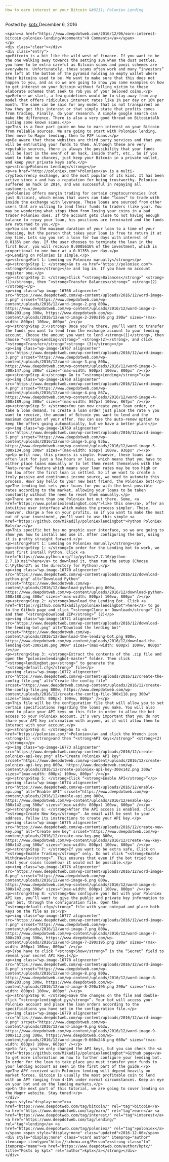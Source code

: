 ```yaml
---
How to earn interest on your Bitcoin &#8211; Poloniex Lending
---
```

<article class="post-listing post-16765 post type-post status-publish format-standard has-post-thumbnail hentry category-deepdot-news tag-bitcoin tag-earn tag-interest tag-lending tag-poloniex">
    <div class="post-inner">
    <p class="post-meta">
    <span>Posted by: <a href="https://www.deepdotweb.com/author/kptx/" title="">kptx </a></span>
    <span>December 6, 2016</span>
    
    <span><a href="https://www.deepdotweb.com/2016/12/06/earn-interest-bitcoin-poloniex-lending/#comments">9 Comments</a></span>
    </p>
    <div class="clear"></div>
    <div class="entry">
    <p>Bitcoin is a bit like the wild west of finance. If you want to be the one walking away towards the setting sun when the dust settles, you have to be extra careful as Bitcoin scams and ponzi schemes are everywhere. Unfortunately, these scams often work and many “investors” are left at the bottom of the pyramid holding an empty wallet where their bitcoins used to be. We want to make sure that this does not happen to you, and as so we are going to show you some examples on how to get interest on your Bitcoin without falling victim to these elaborate schemes that seek to rob you of your beloved coins.</p>
    <p>Before we start, a few guidelines would be to stay away from any model that offers ridiculous interest rates like 1% per day or 10% per month. The same can be said for any model that is not transparent on how they get this interest or that simply state that profits comes from trading. Finally, do your research. A simple google search can make the difference. There is also a very good thread on Bitcointalk listing some known scams.</p>
    <p>This is a four part guide on how to earn interest on your Bitcoin from reliable sources. We are going to start with Poloniex lending, then move to Magnr lending, then to P2P loans.</p>
    <p>Be aware that these websites are third party services and that you will be entrusting your funds to them. Although these are very reputable sources, there is always the possibility that your funds will be lost in the evenf of an hack, inside theft, etc.. So if you want to take no chances, just keep your Bitcoin in a private wallet, and keep your private keys safe.</p>
    <p><strong>Poloniex Lending</strong></p>
    <p><a href="http://poloniex.com">Poloniex</a> is a multi-cryptocurrency exchange, and the most popular of its kind. It has been active since x and has a reputation for being trustworthy. Poloniex suffered an hack in 2014, and was successful in repaying all customers.</p>
    <p>Poloniex offers margin trading for certain cryptocurrencies (not just Bitcoin), which means that users can take “loans” to trade with inside the exchange with leverage. These loans are sourced from other users that are willing to lend their funds to traders (like you). You may be wondering what stops them from losing your coins in a bad trade? Poloniex does. If the account gets close to not having enough balance to repay your loan, his positions are terminated and the funds are returned to you.</p>
    <p>You can set the maximum duration of your loan to a time of your choosing, but the person that takes your loan is free to return it at any time. Lets say you set a loan for two days with interest of 0.0135% per day. If the user chooses to terminate the loan in the first hour, you will receive 0.0005616% of the investment, which is proportional to one hour at a 0.0135% per day.</p>
    <p>Lending on Poloniex is simple.</p>
    <p><strong>Part 1: Lending on Poloniex manually</strong></p>
    <p><strong>Step 1: </strong>Go to <a href="https://poloniex.com"><strong>Poloniex</strong></a> and log in. If you have no account register one.</p>
    <p><strong>Step 2: </strong>Click “<strong>Balances</strong>” <strong>(1)</strong>, then “<strong>Transfer Balances</strong>” <strong>(2)</strong></p>
    <p><img class="wp-image-16766 aligncenter" src="https://www.deepdotweb.com/wp-content/uploads/2016/12/word-image-2.png" srcset="https://www.deepdotweb.com/wp-content/uploads/2016/12/word-image-2.png 800w, https://www.deepdotweb.com/wp-content/uploads/2016/12/word-image-2-300x203.png 300w, https://www.deepdotweb.com/wp-content/uploads/2016/12/word-image-2-290x195.png 290w" sizes="(max-width: 800px) 100vw, 800px" /></p>
    <p><strong>Step 3:</strong> Once you’re there, you’ll want to transfer the funds you want to lend from the exchange account to your lending account. Choose the amount you want to lend <strong>(1)</strong>, then choose “<strong>Lending</strong>” <strong>(2)</strong>, and click “<strong>Transfer</strong>”<strong> (3)</strong></p>
    <p><img class="wp-image-16767 aligncenter" src="https://www.deepdotweb.com/wp-content/uploads/2016/12/word-image-3.png" srcset="https://www.deepdotweb.com/wp-content/uploads/2016/12/word-image-3.png 800w, https://www.deepdotweb.com/wp-content/uploads/2016/12/word-image-3-300x147.png 300w" sizes="(max-width: 800px) 100vw, 800px" /></p>
    <p><strong>Step 4:</strong> Go to “<strong>Lending</strong>”</p>
    <p><img class="wp-image-16768 aligncenter" src="https://www.deepdotweb.com/wp-content/uploads/2016/12/word-image-4.png" srcset="https://www.deepdotweb.com/wp-content/uploads/2016/12/word-image-4.png 867w, https://www.deepdotweb.com/wp-content/uploads/2016/12/word-image-4-300x189.png 300w" sizes="(max-width: 867px) 100vw, 867px" /></p>
    <p><strong>Step 5: </strong>You can now create your loan order, or take a loan demand. To create a loan order just place the rate % you want to receive, the amount of Bitcoin you want to lend and the maximum duration of your offer. You can use the auto-renew option to keep the offers going automatically, but we have a better plan!</p>
    <p><img class="wp-image-16769 aligncenter" src="https://www.deepdotweb.com/wp-content/uploads/2016/12/word-image-5.png" srcset="https://www.deepdotweb.com/wp-content/uploads/2016/12/word-image-5.png 936w, https://www.deepdotweb.com/wp-content/uploads/2016/12/word-image-5-300x134.png 300w" sizes="(max-width: 936px) 100vw, 936px" /></p>
    <p>Up until now, this process is simple. However, these loans can often last for just a few hours or less, which means that you have to either place loans manually or to let them reset themselves with the “Auto-renew” feature which means your loan rates may be too high or too low after the first loan is settled. So if we want to create a truly passive and continuous income source, we need to automate this process. How? Say hello to your new best friend, the Poloniex bot!</p>
    <p>The lending bot sets your loans for you with the best possible rates according to the market, allowing your loans to be taken constantly without the need to reset them manually.</p>
    <p>There are more than one Poloniex bot out there. Some, <a href="https://www.poloniexlendingbot.com/">like this one</a>, offer an intuitive user interface which makes the process simpler. These, however, charge a fee on your profits, so if you want to make the most out of your investment, you’ll want to use this simple <a href="https://github.com/Mikadily/poloniexlendingbot">Python Poloniex Bot</a>.</p>
    <p>This specific bot has no graphic user interface, so we are going to show you how to install and use it. After configuring the bot, using it is pretty straight forward.</p>
    <p><strong>Part 1: Lending on Poloniex manually</strong></p>
    <p><strong>Step 1: </strong>In order for the Lending bot to work, we must first install Python. Click <a href="https://www.python.org/ftp/python/2.7.10/python-2.7.10.msi">here</a> to download it, then run the setup (Choose C:\Python27\ as the directory for Python).</p>
    <p><img class="wp-image-16770 aligncenter" src="https://www.deepdotweb.com/wp-content/uploads/2016/12/download-python.png" alt="Download Python" srcset="https://www.deepdotweb.com/wp-content/uploads/2016/12/download-python.png 800w, https://www.deepdotweb.com/wp-content/uploads/2016/12/download-python-300x180.png 300w" sizes="(max-width: 800px) 100vw, 800px" /></p>
    <p><strong>Step 2: </strong>Download the Lending Bot. Click <a href="https://github.com/Mikadily/poloniexlendingbot">here</a> to go to the Github page and click “<strong>Clone or Download</strong>” (1) and then “<strong>Download ZIP</strong>” (2)</p>
    <p><img class="wp-image-16771 aligncenter" src="https://www.deepdotweb.com/wp-content/uploads/2016/12/download-the-lending-bot.png" alt="Download the lending bot" srcset="https://www.deepdotweb.com/wp-content/uploads/2016/12/download-the-lending-bot.png 800w, https://www.deepdotweb.com/wp-content/uploads/2016/12/download-the-lending-bot-300x180.png 300w" sizes="(max-width: 800px) 100vw, 800px" /></p>
    <p><strong>Step 3: </strong>Extract the contents of the .zip file and open the “poloniexlendingbot-master” folder. Then click “<strong>lendingbot.py</strong>“ to generate the “<strong>default.cfg</strong>” file</p>
    <p><img class="wp-image-16772 aligncenter" src="https://www.deepdotweb.com/wp-content/uploads/2016/12/create-the-config-file.png" alt="Create the config file" srcset="https://www.deepdotweb.com/wp-content/uploads/2016/12/create-the-config-file.png 800w, https://www.deepdotweb.com/wp-content/uploads/2016/12/create-the-config-file-300x118.png 300w" sizes="(max-width: 800px) 100vw, 800px" /></p>
    <p>This file will be the configuration file that will allow you to set certain specifications regarding the loans you make. You will also need to place your API keys on this file in order to allow the bot access to your Poloniex account. It’s very important that you do not share your API key information with anyone, as it will allow them to interact with your account.</p>
    <p><strong>Step 4: </strong>Go to <a href="https://poloniex.com/">Poloniex</a> and click the Wrench icon <strong>(1) </strong>and then “<strong>API Keys</strong>” <strong>(2)</strong></p>
    <p><img class="wp-image-16773 aligncenter" src="https://www.deepdotweb.com/wp-content/uploads/2016/12/create-poloniex-api-key.png" alt="Create Poloniex API key" srcset="https://www.deepdotweb.com/wp-content/uploads/2016/12/create-poloniex-api-key.png 800w, https://www.deepdotweb.com/wp-content/uploads/2016/12/create-poloniex-api-key-300x142.png 300w" sizes="(max-width: 800px) 100vw, 800px" /></p>
    <p><strong>Step 5: </strong>Click “<strong>Enable API</strong>”</p>
    <p><img class="wp-image-16774 aligncenter" src="https://www.deepdotweb.com/wp-content/uploads/2016/12/enable-api.png" alt="Enable API" srcset="https://www.deepdotweb.com/wp-content/uploads/2016/12/enable-api.png 800w, https://www.deepdotweb.com/wp-content/uploads/2016/12/enable-api-300x142.png 300w" sizes="(max-width: 800px) 100vw, 800px" /></p>
    <p><strong>Step 6: </strong>After the API access is enabled, click “<strong>Create New Key</strong>“. An email will be sent to your address, follow its instructions to create your API key.</p>
    <p><img class="wp-image-16775 aligncenter" src="https://www.deepdotweb.com/wp-content/uploads/2016/12/create-new-key.png" alt="Create new key" srcset="https://www.deepdotweb.com/wp-content/uploads/2016/12/create-new-key.png 800w, https://www.deepdotweb.com/wp-content/uploads/2016/12/create-new-key-300x142.png 300w" sizes="(max-width: 800px) 100vw, 800px" /></p>
    <p><strong>Step 7: </strong>If you want to be extra safe, Click on “<strong>Enable Trading</strong>” only. Do not click “<strong>Enable Withdrawals</strong>”. This ensures that even if the bot tried to steal your coins (somehow) it would not be possible.</p>
    <p><img class="wp-image-16776 aligncenter" src="https://www.deepdotweb.com/wp-content/uploads/2016/12/word-image-6.png" srcset="https://www.deepdotweb.com/wp-content/uploads/2016/12/word-image-6.png 800w, https://www.deepdotweb.com/wp-content/uploads/2016/12/word-image-6-300x142.png 300w" sizes="(max-width: 800px) 100vw, 800px" /></p>
    <p><strong>Step 8: </strong>Now configure your Bot with your Poloniex API key, you’ll want to give the public and private key information to your bot, through the configuration file. Open the “<strong>default.cfg</strong>” file with your notepad and place both keys on the file as so:</p>
    <p><img class="wp-image-16777 aligncenter" src="https://www.deepdotweb.com/wp-content/uploads/2016/12/word-image-7.png" srcset="https://www.deepdotweb.com/wp-content/uploads/2016/12/word-image-7.png 800w, https://www.deepdotweb.com/wp-content/uploads/2016/12/word-image-7-300x203.png 300w, https://www.deepdotweb.com/wp-content/uploads/2016/12/word-image-7-290x195.png 290w" sizes="(max-width: 800px) 100vw, 800px" /></p>
    <p>(You have to click “<strong>Show</strong>” in the “Secret” field to reveal your secret API Key.)</p>
    <p><img class="wp-image-16778 aligncenter" src="https://www.deepdotweb.com/wp-content/uploads/2016/12/word-image-8.png" srcset="https://www.deepdotweb.com/wp-content/uploads/2016/12/word-image-8.png 800w, https://www.deepdotweb.com/wp-content/uploads/2016/12/word-image-8-300x203.png 300w, https://www.deepdotweb.com/wp-content/uploads/2016/12/word-image-8-290x195.png 290w" sizes="(max-width: 800px) 100vw, 800px" /></p>
    <p><strong>Step 9: </strong>Save the changes on the file and double-click “<strong>lendingbot.py</strong>”. Your bot will access your Poloniex account and place the loan orders according to the specifications you have set in the configuration file.</p>
    <p><img class="wp-image-16779 aligncenter" src="https://www.deepdotweb.com/wp-content/uploads/2016/12/word-image-9.png" srcset="https://www.deepdotweb.com/wp-content/uploads/2016/12/word-image-9.png 663w, https://www.deepdotweb.com/wp-content/uploads/2016/12/word-image-9-300x112.png 300w, https://www.deepdotweb.com/wp-content/uploads/2016/12/word-image-9-660x248.png 660w" sizes="(max-width: 663px) 100vw, 663px" /></p>
    <p>So far, you’ve only changed the API keys, but you can check the <a href="https://github.com/Mikadily/poloniexlendingbot">Github page</a> to get more information on how to further configure your lending bot. In order for the loan to take place you must transfer your funds to your lending account as seen in the first part of the guide.</p>
    <p>The APY received with Poloniex lending will depend heavily on market forces. Bitcoin is usually the most profitable coin to lend with an APY ranging from 4-10% under normal circumstances. Keep an eye on your bot and on the lending markets.</p>
    <p>On the next part of this tutorial, we are going to cover lending on the Magnr website. Stay tuned!</p>
    </div>
    <span style="display:none"><a href="https://www.deepdotweb.com/tag/bitcoin/" rel="tag">bitcoin</a> <a href="https://www.deepdotweb.com/tag/earn/" rel="tag">earn</a> <a href="https://www.deepdotweb.com/tag/interest/" rel="tag">interest</a> <a href="https://www.deepdotweb.com/tag/lending/" rel="tag">lending</a> <a href="https://www.deepdotweb.com/tag/poloniex/" rel="tag">poloniex</a></span> <span style="display:none" class="updated">2016-12-06</span>
    <div style="display:none" class="vcard author" itemprop="author" itemscope itemtype="http://schema.org/Person"><strong class="fn" itemprop="name"><a href="https://www.deepdotweb.com/author/kptx/" title="Posts by kptx" rel="author">kptx</a></strong></div>
    </div>
</article>

